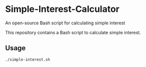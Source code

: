 # Simple-Interest-Calculator
An open-source Bash script for calculating simple interest


This repository contains a Bash script to calculate simple interest.

## Usage
```bash
./simple-interest.sh

